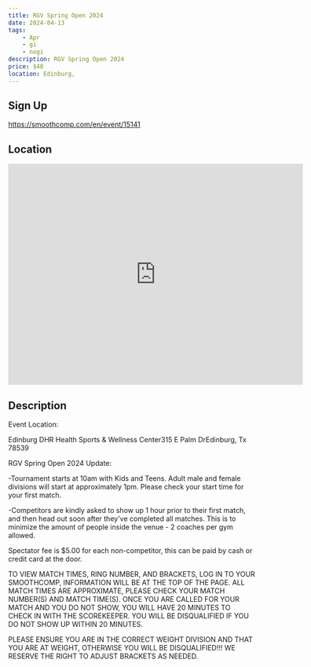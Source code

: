 ```yaml
---
title: RGV Spring Open 2024
date: 2024-04-13
tags:
    - Apr
    - gi 
    - nogi 
description: RGV Spring Open 2024
price: $40
location: Edinburg,
---
```

## Sign Up
https://smoothcomp.com/en/event/15141

## Location
<iframe src="https://www.google.com/maps/embed?pb=!1m18!1m12!1m3!1d12345.6789!2d-98.1622116!3d26.2855509!2m3!1f0!2f0!3f0!3m2!1i1024!2i768!4f13.1!3m3!1m2!1s0x0%3A0x0!2z26.2855509!5e0!3m2!1sen!2sus!4v1234567890" width="600" height="450" style="border:0;" allowfullscreen="" loading="lazy"></iframe>

## Description
Event Location:


Edinburg DHR Health Sports & Wellness Center315 E Palm DrEdinburg, Tx 78539


RGV Spring Open 2024 Update:


-Tournament starts at 10am with Kids and Teens. Adult male and female divisions will start at approximately 1pm. Please check your start time for your first match.


-Competitors are kindly asked to show up 1 hour prior to their first match, and then head out soon after they've completed all matches. This is to minimize the amount of people inside the venue - 2 coaches per gym allowed.


Spectator fee is $5.00 for each non-competitor, this can be paid by cash or credit card at the door.


TO VIEW MATCH TIMES, RING NUMBER, AND BRACKETS, LOG IN TO YOUR SMOOTHCOMP, INFORMATION WILL BE AT THE TOP OF THE PAGE. ALL MATCH TIMES ARE APPROXIMATE, PLEASE CHECK YOUR MATCH NUMBER(S) AND MATCH TIME(S). ONCE YOU ARE CALLED FOR YOUR MATCH AND YOU DO NOT SHOW, YOU WILL HAVE 20 MINUTES TO CHECK IN WITH THE SCOREKEEPER. YOU WILL BE DISQUALIFIED IF YOU DO NOT SHOW UP WITHIN 20 MINUTES.


PLEASE ENSURE YOU ARE IN THE CORRECT WEIGHT DIVISION AND THAT YOU ARE AT WEIGHT, OTHERWISE YOU WILL BE DISQUALIFIED!!! WE RESERVE THE RIGHT TO ADJUST BRACKETS AS NEEDED.


​​​